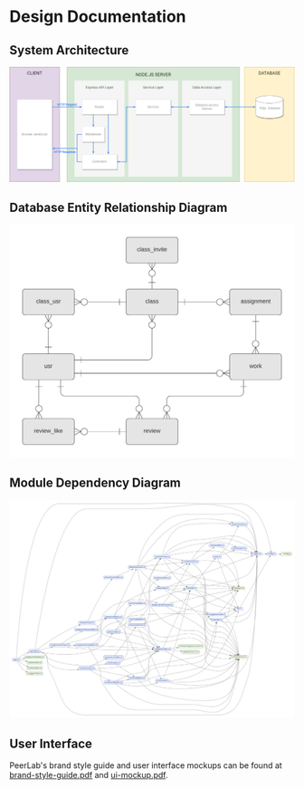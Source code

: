 # Design Documentation 

## System Architecture
![System Architecture](img/architecture.png)

## Database Entity Relationship Diagram
![Database Entity Relationship Diagram](img/erd.jpeg)

## Module Dependency Diagram
![Module Dependency Diagram](img/module-diagram.svg)

## User Interface
PeerLab's brand style guide and user interface mockups can be found at
[brand-style-guide.pdf](brand-style-guide.pdf) and [ui-mockup.pdf](ui-mockup.pdf). 
